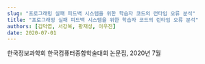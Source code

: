 ```yaml
---
slug: "프로그래밍 실패 피드백 시스템을 위한 학습자 코드의 런타임 오류 분석"
title: "프로그래밍 실패 피드백 시스템을 위한 학습자 코드의 런타임 오류 분석"
authors: [김덕엽, 서강복, 황재성, 이우진]
date: 2020-07-01
---
```


한국정보과학회 한국컴퓨터종합학술대회 논문집, 2020년 7월
